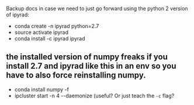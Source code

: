 Backup docs in case we need to just go forward using the python 2 version of ipyrad:
* conda create -n ipyrad python=2.7
* source activate ipyrad
* conda install -c ipyrad ipyrad
## the installed version of numpy freaks if you install 2.7 and ipyrad like this in an env so you have to also force reinstalling numpy.
* conda install numpy -f
* ipcluster start -n 4 --daemonize (useful? Or just teach the `-c` flag?
